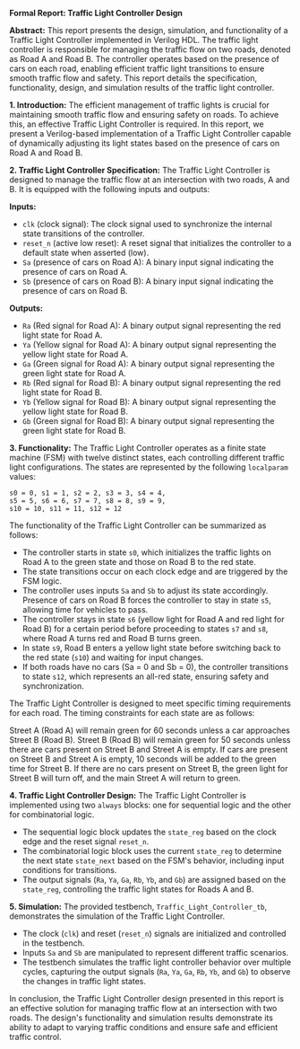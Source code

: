 **Formal Report: Traffic Light Controller Design**

**Abstract:**
This report presents the design, simulation, and functionality of a Traffic Light Controller implemented in Verilog HDL. The traffic light controller is responsible for managing the traffic flow on two roads, denoted as Road A and Road B. The controller operates based on the presence of cars on each road, enabling efficient traffic light transitions to ensure smooth traffic flow and safety. This report details the specification, functionality, design, and simulation results of the traffic light controller.

**1. Introduction:**
The efficient management of traffic lights is crucial for maintaining smooth traffic flow and ensuring safety on roads. To achieve this, an effective Traffic Light Controller is required. In this report, we present a Verilog-based implementation of a Traffic Light Controller capable of dynamically adjusting its light states based on the presence of cars on Road A and Road B.

**2. Traffic Light Controller Specification:**
The Traffic Light Controller is designed to manage the traffic flow at an intersection with two roads, A and B. It is equipped with the following inputs and outputs:

**Inputs:**
- `clk` (clock signal): The clock signal used to synchronize the internal state transitions of the controller.
- `reset_n` (active low reset): A reset signal that initializes the controller to a default state when asserted (low).
- `Sa` (presence of cars on Road A): A binary input signal indicating the presence of cars on Road A.
- `Sb` (presence of cars on Road B): A binary input signal indicating the presence of cars on Road B.

**Outputs:**
- `Ra` (Red signal for Road A): A binary output signal representing the red light state for Road A.
- `Ya` (Yellow signal for Road A): A binary output signal representing the yellow light state for Road A.
- `Ga` (Green signal for Road A): A binary output signal representing the green light state for Road A.
- `Rb` (Red signal for Road B): A binary output signal representing the red light state for Road B.
- `Yb` (Yellow signal for Road B): A binary output signal representing the yellow light state for Road B.
- `Gb` (Green signal for Road B): A binary output signal representing the green light state for Road B.

**3. Functionality:**
The Traffic Light Controller operates as a finite state machine (FSM) with twelve distinct states, each controlling different traffic light configurations. The states are represented by the following `localparam` values:
```
s0 = 0, s1 = 1, s2 = 2, s3 = 3, s4 = 4,
s5 = 5, s6 = 6, s7 = 7, s8 = 8, s9 = 9,
s10 = 10, s11 = 11, s12 = 12
```
The functionality of the Traffic Light Controller can be summarized as follows:
- The controller starts in state `s0`, which initializes the traffic lights on Road A to the green state and those on Road B to the red state.
- The state transitions occur on each clock edge and are triggered by the FSM logic.
- The controller uses inputs `Sa` and `Sb` to adjust its state accordingly. Presence of cars on Road B forces the controller to stay in state `s5`, allowing time for vehicles to pass.
- The controller stays in state `s6` (yellow light for Road A and red light for Road B) for a certain period before proceeding to states `s7` and `s8`, where Road A turns red and Road B turns green.
- In state `s9`, Road B enters a yellow light state before switching back to the red state (`s10`) and waiting for input changes.
- If both roads have no cars (Sa = 0 and Sb = 0), the controller transitions to state `s12`, which represents an all-red state, ensuring safety and synchronization.

The Traffic Light Controller is designed to meet specific timing requirements for each road. The timing constraints for each state are as follows:

Street A (Road A) will remain green for 60 seconds unless a car approaches Street B (Road B).
Street B (Road B) will remain green for 50 seconds unless there are cars present on Street B and Street A is empty. If cars are present on Street B and Street A is empty, 10 seconds will be added to the green time for Street B.
If there are no cars present on Street B, the green light for Street B will turn off, and the main Street A will return to green.

**4. Traffic Light Controller Design:**
The Traffic Light Controller is implemented using two `always` blocks: one for sequential logic and the other for combinatorial logic.
- The sequential logic block updates the `state_reg` based on the clock edge and the reset signal `reset_n`.
- The combinatorial logic block uses the current `state_reg` to determine the next state `state_next` based on the FSM's behavior, including input conditions for transitions.
- The output signals (`Ra`, `Ya`, `Ga`, `Rb`, `Yb`, and `Gb`) are assigned based on the `state_reg`, controlling the traffic light states for Roads A and B.

**5. Simulation:**
The provided testbench, `Traffic_Light_Controller_tb`, demonstrates the simulation of the Traffic Light Controller.
- The clock (`clk`) and reset (`reset_n`) signals are initialized and controlled in the testbench.
- Inputs `Sa` and `Sb` are manipulated to represent different traffic scenarios.
- The testbench simulates the traffic light controller behavior over multiple cycles, capturing the output signals (`Ra`, `Ya`, `Ga`, `Rb`, `Yb`, and `Gb`) to observe the changes in traffic light states.

In conclusion, the Traffic Light Controller design presented in this report is an effective solution for managing traffic flow at an intersection with two roads. The design's functionality and simulation results demonstrate its ability to adapt to varying traffic conditions and ensure safe and efficient traffic control.

